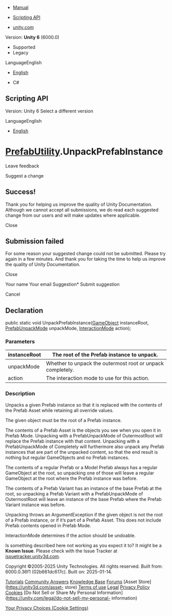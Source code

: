 [ ]()

  * [Manual](../Manual/index.html)
  * [Scripting API](../ScriptReference/index.html)

  * [unity.com](https://unity.com/)

Version: **Unity 6** (6000.0)

  * Supported
  * Legacy

LanguageEnglish

  * [English]()

  * C#

[ ](https://docs.unity3d.com)

## Scripting API

Version: Unity 6 Select a different version

LanguageEnglish

  * [English]()

#  [PrefabUtility](PrefabUtility.html).UnpackPrefabInstance

Leave feedback

Suggest a change

## Success!

Thank you for helping us improve the quality of Unity Documentation. Although
we cannot accept all submissions, we do read each suggested change from our
users and will make updates where applicable.

Close

## Submission failed

For some reason your suggested change could not be submitted. Please <a>try
again</a> in a few minutes. And thank you for taking the time to help us
improve the quality of Unity Documentation.

Close

Your name Your email Suggestion* Submit suggestion

Cancel

[ ]()

## Declaration

public static void UnpackPrefabInstance([GameObject](GameObject.html)
instanceRoot, [PrefabUnpackMode](PrefabUnpackMode.html) unpackMode,
[InteractionMode](InteractionMode.html) action);

### Parameters

instanceRoot | The root of the Prefab instance to unpack.  
---|---  
unpackMode | Whether to unpack the outermost root or unpack completely.  
action | The interaction mode to use for this action.  
  
### Description

Unpacks a given Prefab instance so that it is replaced with the contents of
the Prefab Asset while retaining all override values.

The given object must be the root of a Prefab instance.  
  
The contents of a Prefab Asset is the objects you see when you open it in
Prefab Mode. Unpacking with a PrefabUnpackMode of OutermostRoot will replace
the Prefab instance with that content. Unpacking with a PrefabUnpackMode of
Completely will furthermore also unpack any Prefab instances that are part of
the unpacked content, so that the end result is nothing but regular
GameObjects and no Prefab instances.  
  
The contents of a regular Prefab or a Model Prefab always has a regular
GameObject at the root, so unpacking one of those will leave a regular
GameObject at the root where the Prefab instance was before.  
  
The contents of a Prefab Variant has an instance of the base Prefab at the
root, so unpacking a Prefab Variant with a PrefabUnpackMode of OutermostRoot
will leave an instance of the base Prefab where the Prefab Variant instance
was before.  
  
Unpacking throws an ArgumentException if the given object is not the root of a
Prefab instance, or if it’s part of a Prefab Asset. This does not include
Prefab contents opened in Prefab Mode.  
  
InteractionMode determines if the action should be undoable.

Is something described here not working as you expect it to? It might be a
**Known Issue**. Please check with the Issue Tracker at
[issuetracker.unity3d.com](https://issuetracker.unity3d.com).

Copyright ©2005-2025 Unity Technologies. All rights reserved. Built from:
6000.0.36f1 (02b661dc617c). Built on: 2025-01-14.

[Tutorials](https://unity3d.com/learn) [Community
Answers](https://answers.unity3d.com) [Knowledge
Base](https://support.unity3d.com/hc/en-us)
[Forums](https://forum.unity3d.com) [Asset Store](https://unity3d.com/asset-
store) [Terms of use](https://docs.unity3d.com/Manual/TermsOfUse.html)
[Legal](https://unity.com/legal) [Privacy
Policy](https://unity.com/legal/privacy-policy)
[Cookies](https://unity.com/legal/cookie-policy) [Do Not Sell or Share My
Personal Information](https://unity.com/legal/do-not-sell-my-personal-
information)

[Your Privacy Choices (Cookie Settings)](javascript:void\(0\);)

